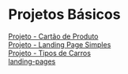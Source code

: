 # Projetos Básicos

[Projeto - Cartão de Produto ](projetos/product-preview-card/index.html)<br>
[Projeto - Landing Page Simples](projetos/landing-page-with-single-introductory-section-master/)<br>
[Projeto - Tipos de Carros](projetos/preview-card-component-main/)<br>
[landing-pages](projetos/landing-pages/)<br>
